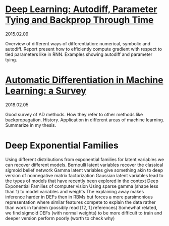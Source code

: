 # [Deep Learning: Autodiff, Parameter Tying and Backprop Through Time](http://web4.cs.ucl.ac.uk/staff/D.Barber/publications/ParameterTying.pdf)
2015.02.09

Overview of different ways of differentiation: numerical, symbolic and autodiff. Report present how to efficiently compute
gradient with respect to tied parameters like in RNN. Examples showing autodiff and parameter tying.

# [Automatic Differentiation in Machine Learning: a Survey](https://arxiv.org/abs/1502.05767)
2018.02.05

Good survey of AD methods. How they refer to other methods like backpropagation. History. Application in different areas
of machine learning. Summarize in my thesis.

# Deep Exponential Families
Using different distributions from exponential families  for latent variables we can recover different models.
 Bernoulli latent variables recover the classical sigmoid belief network
Gamma  latent variables give something akin to deep version of nonnegative matrix factorization
Gaussian latent variables lead to the types of models that have recently been explored in the context Deep Exponential Families of computer vision
Using sparse gamma (shape less than 1) to model variables and weights
The explaining away makes inference harder in DEFs then in RBMs but forces a more parsimonious representation where similar features compete to explain the data rather than work in tandem (possibly read  [12, 1] references)
Somewhat related, we find sigmoid DEFs (with normal weights) to be more difficult to train and deeper version perform poorly (worth to check why)